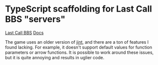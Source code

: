 # TypeScript scaffolding for Last Call BBS "servers"

[Last Call BBS](https://store.steampowered.com/app/1511780/Last_Call_BBS/)
[Docs](https://www.zachtronics.com/quickserve/)

The game uses an older version of [jint](https://github.com/sebastienros/jint), and there are a ton of features I found lacking. 
For example, it doesn't support default values for function parameters or arrow functions. It is possible to work around these issues, but it is quite annoying and results in uglier code.

